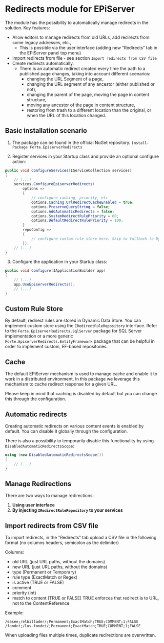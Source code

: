 # Redirects module for EPiServer

The module has the possibility to automatically manage redirects in the solution. Key features:
- Allow editors to manage redirects from old URLs, add redirects from some legacy addresses, etc.,
   - This is possible via the user interface (adding new "Redirects" tab in the EPiServer panel top menu)
- Import redirects from file - see section `Import redirects from CSV file`
- Create redirects automatically.
   - There is an automatic redirect created every time the path to a published page changes, taking into account different scenarios:
      - changing the URL Segment of a page,
      - changing the URL segment of any ancestor (either published or not),
      - changing the parent of the page, moving the page in content structure,
      - moving any ancestor of the page in content structure,
      - restoring from trash to a different location than the original, or when the URL of this location changed.



Basic installation scenario
------------
1. The package can be found in the official NuGet repository.
   ```Install-Package Forte.EpiserverRedirects```

2. Register services in your Startup class and provide an optional configure action:

```c#
public void ConfigureServices(IServiceCollection services)
{
    // (...)
    services.ConfigureEpiserverRedirects(
        options =>
        {
            // configure caching, priority, etc
            options.Caching.UrlRedirectCacheEnabled = true;
            options.PreserveQueryString = false;
            options.AddAutomaticRedirects = false;
            options.SystemRedirectRulePriority = 80;
            options.DefaultRedirectRulePriority = 100;
        }
        repoConfig =>
        {
            // configure custom rule store here. Skip to fallback to Dynamic Data Store.
        });
    // (...)
}
```

3. Configure the application in your Startup class:

```c#
public void Configure(IApplicationBuilder app)
{
    // (...)
    app.UseEpiserverRedirects();
    // (...)
}
```

Custom Rule Store
-------------
By default, redirect rules are stored in Dynamic Data Store. You can implement custom store using the `IRedirectRuleRepository` interface.
Refer to the `Forte.EpiserverRedirects.SqlServer` package for SQL Server implementation or a more generic `Forte.EpiserverRedirects.EntityFramework` package that can be helpful in order to implement custom, EF-based repositories.

Cache
-------------

The default EPiServer mechanism is used to manage cache and enable it to work in a distributed environment. In this package we leverage this mechanism to cache redirect response for a given URL.

Please keep in mind that caching is disabled by default but you can change this through the configuration.

Automatic redirects
------------

Creating automatic redirects on various content events is enabled by default. You can disable it globally through the configuration.

There is also a possibility to temporarily disable this functionality by using `DisabledAutomaticRedirectsScope`:

```c#
using (new DisabledAutomaticRedirectsScope())
{
    // (...)
}
```

Manage Redirections
------------
There are two ways to manage redirections:
1. **Using user interface**
2. **By injecting ```IRedirectRuleRepository``` to your services**

Import redirects from CSV file
-------------

To import redirects, in the "Redirects" tab upload a CSV file in the following format (no columns headers, semicolon as the delimiter)

Columns:
- old URL (just URL paths, without the domains)
- new URL (just URL paths, without the domains)
- type (Permanent or Temporary)
- rule type (ExactMatch or Regex)
- is active (TRUE or FALSE)
- comment
- priority (int)
- match to content (TRUE or FALSE) TRUE enforces that redirect is to URL, not to the ContentReference

Example:
```
/easee;/elbillader/;Permanent;ExactMatch;TRUE;COMMENT;1;FALSE  
/fondet;/los-fondet/;Permanent;ExactMatch;TRUE;COMMENT;1;FALSE
```
When uploading files multiple times, duplicate redirections are overwritten.
